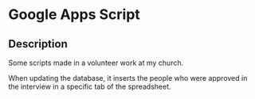 # Google Apps Script

## Description
Some scripts made in a volunteer work at my church.

When updating the database, it inserts the people who were approved in the interview in a specific tab of the spreadsheet.
